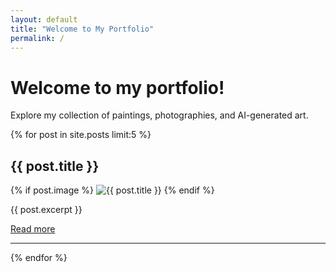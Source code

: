 ```yaml
---
layout: default
title: "Welcome to My Portfolio"
permalink: /
---
```


# Welcome to my portfolio!
Explore my collection of paintings, photographies, and AI-generated art.

{% for post in site.posts limit:5 %}
  <h2>{{ post.title }}</h2>
  {% if post.image %}
    <img src="{{ post.image | relative_url }}" alt="{{ post.title }}" style="max-width: 50%; height: auto;">
  {% endif %}
  <p>{{ post.excerpt }}</p>
  <a href="{{ post.url | relative_url }}">Read more</a>
  <hr>
{% endfor %}


